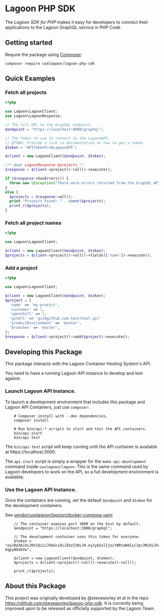 # Lagoon PHP SDK

The *Lagoon SDK for PHP* makes it easy for developers to connect their applications to the Lagoon GraphQL service in PHP Code.

## Getting started

Require the package using [Composer](https://getcomposer.org/):

```
composer require uselagoon/lagoon-php-sdk
```

## Quick Examples

### Fetch all projects

```php
<?php

use Lagoon\LagoonClient;
use Lagoon\LagoonResponse;

// The full URL to the GraphQL endpoint.
$endpoint = "https://localhost:8000/graphql";

// The Token to use to connect to the LagoonAPI.
// @TODO: Provide a link to documentation on how to get a token. 
$token = "APITokenFromLagoonAPI";

$client = new LagoonClient($endpoint, $token);

/** @var LagoonResponse $projects */
$response = $client->project()->all()->execute();

if ($response->hasErrors()) {
  throw new \Exception("There were errors returned from the GraphQL API: " . implode(PHP_EOL, $response->errors()));
}
else {
  $projects = $response->all();
  print "Projects Found: " . count($projects);
  print_r($projects);
}
```

### Fetch all project names

``` php
<?php

use Lagoon\LagoonClient;

$client = new LagoonClient($endpoint, $token);
$projects = $client->project()->all()->fields(['name'])->execute();
```

### Add a project

``` php
<?php

use Lagoon\LagoonClient;

$client = new LagoonClient($endpoint, $token);
$project = [
  'name' => 'my-proejct',
  'customer' => 1,
  'openshift' => 1,
  'gitUrl' => 'git@github.com:test/test.git'
  'productEnvironment' => 'master',
  'branches' => 'master',
];
$response = $client->project()->add($project)->execute();
```

## Developing this Package

This package interacts with the Lagoon Container Hosting System's API.

You need to have a running Lagoon API instance to develop and test against.

### Launch Lagoon API Instance.

To launch a development environment that includes this package and Lagoon API Containers, just use `composer`:

        # Composer install with --dev dependencies. 
        composer install

        # Run bin/api-* scripts to start and test the API containers.
        bin/api-start
        bin/api-test

The `bin/api-test` script will keep running until the API container is available at https://localhost:3000.

The `api-start` script is simply a wrapper for the `make api-development` command inside `uselagoon/lagoon`. This is the same command used by Lagoon developers to work on the API, so a full development environment is available.

### Use the Lagoon API Instance.

Once the containers are running, set the default `$endpoint` and `$token` for the development containers.

See [vendor/uselagoon/lagoon/docker-compose.yaml](vendor/uselagoon/lagoon/docker-compose.yaml)

        // The container exposes port 3000 on the host by default. 
        $endpoint = "https://localhost:3000/graphql";

        // The development container uses this token for everyone. 
        $token = "eyJ0eXAiOiJKV1QiLCJhbGciOiJIUzI1NiJ9.eyJyb2xlIjoiYWRtaW4iLCJpc3MiOiJhcGktZGF0YS13YXRjaGVyLXB1c2hlciIsImF1ZCI6ImFwaS5kZXYiLCJzdWIiOiJhcGktZGF0YS13YXRjaGVyLXB1c2hlciJ9.GiSJpvNXF2Yj9IXVCsp7KrxVp8N2gcp7-6qpyNOakVw";
        
        $client = new LagoonClient($endpoint, $token);
        $projects = $client->project()->all()->execute()->all();

        print_r($projects);


## About this Package


This project was originally developed by @steveworley et al in the repo https://github.com/steveworley/lagoon-php-sdk.
It is currently being improved upon to be released as officially supported by the Lagoon Team. 
